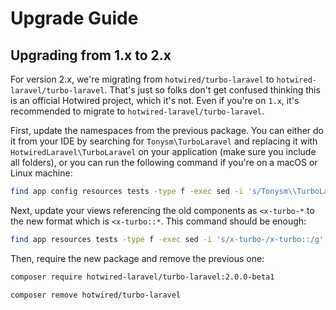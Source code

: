 # Upgrade Guide

## Upgrading from 1.x to 2.x

For version 2.x, we're migrating from `hotwired/turbo-laravel` to `hotwired-laravel/turbo-laravel`. That's just so folks don't get confused thinking this is an official Hotwired project, which it's not. Even if you're on `1.x`, it's recommended to migrate to `hotwired-laravel/turbo-laravel`.

First, update the namespaces from the previous package. You can either do it from your IDE by searching for `Tonysm\TurboLaravel` and replacing it with `HotwiredLaravel\TurboLaravel` on your application (make sure you include all folders), or you can run the following command if you're on a macOS or Linux machine:

```bash
find app config resources tests -type f -exec sed -i 's/Tonysm\\TurboLaravel/HotwiredLaravel\\TurboLaravel/g' {} +
```

Next, update your views referencing the old components as `<x-turbo-*` to the new format which is `<x-turbo::*`. This command should be enough:

```bash
find app resources tests -type f -exec sed -i 's/x-turbo-/x-turbo::/g' {} +
```

Then, require the new package and remove the previous one:

```bash
composer require hotwired-laravel/turbo-laravel:2.0.0-beta1

composer remove hotwired/turbo-laravel
```
